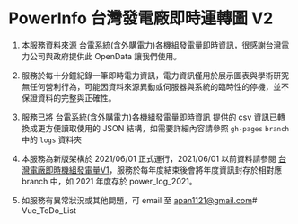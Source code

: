 # PowerInfo 台灣發電廠即時運轉圖 V2

1. 本服務資料來源 [台電系統(含外購電力)各機組發電量即時資訊](https://data.nat.gov.tw/en/datasets/8931 "台電系統(含外購電力)各機組發電量即時資訊")，很感謝台灣電力公司與政府提供此 OpenData 讓我們使用。
2. 服務於每十分鐘紀錄一筆即時電力資訊，電力資訊僅用於展示圖表與學術研究無任何營利行為，可能因資料來源異動或伺服器與系統的臨時性的停機，並不保證資料的完整與正確性。
3. 服務已將 [台電系統(含外購電力)各機組發電量即時資訊](https://data.nat.gov.tw/en/datasets/8931 "台電系統(含外購電力)各機組發電量即時資訊") 提供的 csv 資訊已轉換成更方便讀取使用的 JSON 結構，如需要詳細內容請參照 ``gh-pages`` ``branch`` 中的 ``logs`` 資料夾
4. 本服務為新版架構於 2021/06/01 正式運行，2021/06/01 以前資料請參閱 [台灣電廠即時機組發電量V1](https://github.com/apan1121/powerInfo "台灣電廠即時機組發電量V1")，服務於每年度結束後會將年度資訊封存於相對應 branch 中，如 2021 年度存於 power_log_2021。

5. 如服務有異常狀況或其他問題，可 email 至 apan1121@gmail.com# Vue_ToDo_List
